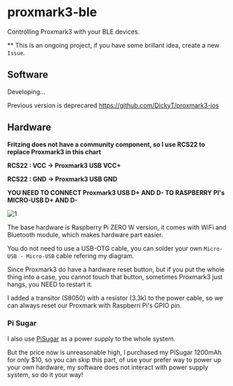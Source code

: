 # proxmark3-ble
Controlling Proxmark3 with your BLE devices.

** This is an ongoing project, if you have some brillant idea, create a new `Issue`.

## Software

Developing...

Previous version is deprecared https://github.com/DickyT/proxmark3-ios

## Hardware

**Fritzing does not have a community component, so I use RCS22 to replace Proxmark3 in this chart**

**RCS22 : VCC -> Proxmark3 USB VCC+**

**RCS22 : GND -> Proxmark3 USB GND**

**YOU NEED TO CONNECT Proxmark3 USB D+ AND D- TO RASPBERRY PI's MICRO-USB D+ AND D-**

![1](https://user-images.githubusercontent.com/4535844/68543443-15d47400-0385-11ea-825d-cab4162d4516.png)

The base hardware is Raspberry Pi ZERO W version, it comes with WiFi and Bluetooth module, which makes hardware part easier.

You do not need to use a USB-OTG cable, you can solder your own `Micro-USB - Micro-USB` cable refering my diagram.

Since Proxmark3 do have a hardware reset button, but if you put the whole thing into a case, you cannot touch that button, sometimes Proxmark3 just hangs, you NEED to restart it.

I added a transitor (S8050) with a resistor (3.3k) to the power cable, so we can always reset our Proxmark with Raspberri Pi's GPIO pin.

### Pi Sugar

I also use [PiSugar](https://www.amazon.com/Pisugar-Portable-Lithium-Raspberry-Accessories/dp/B07RC649ZC/ref=sr_1_3?keywords=pisugar&qid=1573386825&sr=8-3) as a power supply to the whole system.

But the price now is unreasonable high, I purchased my PiSugar 1200mAh for only $10, so you can skip this part, of use your prefer way to power up your own hardware, my software does not interact with power supply system, so do it your way!
